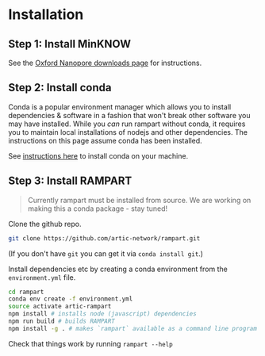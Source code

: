 # Installation

## Step 1: Install MinKNOW

See the [Oxford Nanopore downloads page](https://community.nanoporetech.com/downloads) for instructions.

## Step 2: Install conda

Conda is a popular environment manager which allows you to install dependencies & software in a fashion that won't break other software you may have installed.
While you _can_ run rampart without conda, it requires you to maintain local installations of nodejs and other dependencies.
The instructions on this page assume conda has been installed.

See [instructions here](https://conda.io/projects/conda/en/latest/user-guide/install/index.html) to install conda on your machine.

## Step 3: Install RAMPART

> Currently rampart must be installed from source. We are working on making this a conda package - stay tuned!

Clone the github repo.

```bash
git clone https://github.com/artic-network/rampart.git
```
(If you don't have `git` you can get it via `conda install git`.)


Install dependencies etc by creating a conda environment from the `environment.yml` file.

```bash
cd rampart
conda env create -f environment.yml
source activate artic-rampart
npm install # installs node (javascript) dependencies
npm run build # builds RAMPART
npm install -g . # makes `rampart` available as a command line program
```

Check that things work by running `rampart --help`


